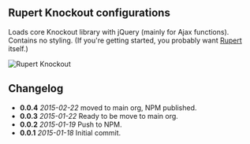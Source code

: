 ## Rupert Knockout configurations

Loads core Knockout library with jQuery (mainly for Ajax functions). Contains no
styling. (If you're getting started, you probably want [Rupert](https://github.com/RupertJS/rupert#rupert) itself.)

![Rupert Knockout](https://cdn.rawgit.com/DavidSouther/rupert/master/src/assets/logos/Rupert_Knockout.svg)

## Changelog

* **0.0.4** *2015-02-22* moved to main org, NPM published.
* **0.0.3** *2015-01-22* Ready to be move to main org.
* **0.0.2** *2015-01-19* Push to NPM.
* **0.0.1** *2015-01-18* Initial commit.
